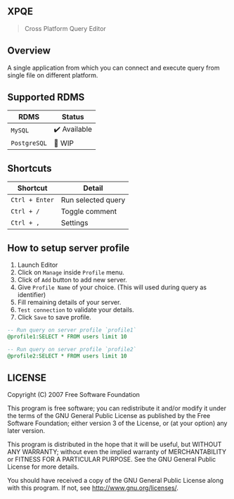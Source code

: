 ## XPQE
> Cross Platform Query Editor

## Overview
A single application from which you can connect and execute query from single file on different platform.

## Supported RDMS
|RDMS|Status|
|---|---|
| `MySQL` | :heavy_check_mark: Available |
| `PostgreSQL` | :runner: WIP |

## Shortcuts
|Shortcut|Detail|
|---|---|
| `Ctrl + Enter` | Run selected query |
| `Ctrl + /` | Toggle comment |
| `Ctrl + ,` | Settings |

## How to setup server profile
1. Launch Editor
1. Click on `Manage` inside `Profile` menu.
1. Click of `Add` button to add new server.
1. Give `Profile Name` of your choice. (This will used during query as identifier)
1. Fill remaining details of your server.
1. `Test connection` to validate your details.
1. Click `Save` to save profile.

```sql
-- Run query on server profile `profile1`
@profile1:SELECT * FROM users limit 10

-- Run query on server profile `profile2`
@profile2:SELECT * FROM users limit 10
```

## LICENSE

  Copyright (C) 2007 Free Software Foundation

  This program is free software; you can redistribute it and/or modify it under
  the terms of the GNU General Public License as published by the Free Software
  Foundation; either version 3 of the License, or (at your option) any later
  version.

  This program is distributed in the hope that it will be useful, but WITHOUT
  ANY WARRANTY; without even the implied warranty of MERCHANTABILITY or FITNESS
  FOR A PARTICULAR PURPOSE.  See the GNU General Public License for more details.

  You should have received a copy of the GNU General Public License along with
  this program. If not, see <http://www.gnu.org/licenses/>.

